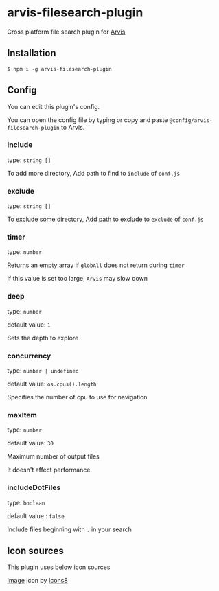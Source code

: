 # arvis-filesearch-plugin

Cross platform file search plugin for [Arvis](https://github.com/jopemachine/arvis)

## Installation

```
$ npm i -g arvis-filesearch-plugin
```

## Config

You can edit this plugin's config.

You can open the config file by typing or copy and paste `@config/arvis-filesearch-plugin` to Arvis.

### include

type: `string []`

To add more directory, Add path to find to `include` of `conf.js`

### exclude

type: `string []`

To exclude some directory, Add path to exclude to `exclude` of `conf.js`

### timer

type: `number`

Returns an empty array if `globAll` does not return during `timer`

If this value is set too large, `Arvis` may slow down

### deep

type: `number`

default value: `1`

Sets the depth to explore

### concurrency

type: `number | undefined`

default value: `os.cpus().length`

Specifies the number of cpu to use for navigation

### maxItem

type: `number`

default value: `30`

Maximum number of output files

It doesn't affect performance.

### includeDotFiles

type: `boolean`

default value : `false`

Include files beginning with `.` in your search

## Icon sources

This plugin uses below icon sources

<a target="_blank" href="https://icons8.com">Image</a> icon by <a target="_blank" href="https://icons8.com">Icons8</a>